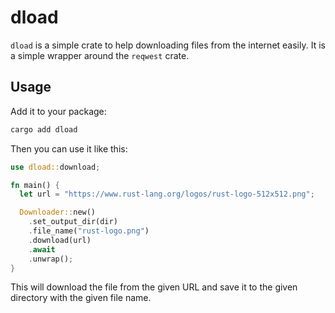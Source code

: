 # dload

`dload` is a simple crate to help downloading files from the internet easily. It is a simple wrapper around the `reqwest` crate.

## Usage

Add it to your package:

```bash
cargo add dload
```

Then you can use it like this:

```rust
use dload::download;

fn main() {
  let url = "https://www.rust-lang.org/logos/rust-logo-512x512.png";

  Downloader::new()
    .set_output_dir(dir)
    .file_name("rust-logo.png")
    .download(url)
    .await
    .unwrap();
}
```

This will download the file from the given URL and save it to the given directory with the given file name.
